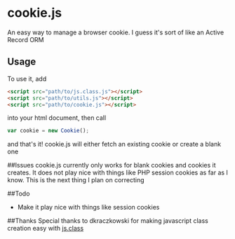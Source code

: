 # cookie.js
An easy way to manage a browser cookie. I guess it's sort of like an Active Record ORM

## Usage
To use it, add 

```html
<script src="path/to/js.class.js"></script>
<script src="path/to/utils.js"></script>
<script src="path/to/cookie.js"></script>
``` 
into your html document, then call 
```javascript
var cookie = new Cookie();
``` 
and that's it! cookie.js will either fetch an existing cookie or create a blank one

##Issues
cookie.js currently only works for blank cookies and cookies it creates. It does not play nice with things like PHP session cookies as far as I know. This is the next thing I plan on correcting

##Todo
* Make it play nice with things like session cookies

##Thanks
Special thanks to dkraczkowski for making javascript class creation easy with [js.class](https://github.com/dkraczkowski/js.class)